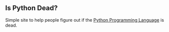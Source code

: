 ## Is Python Dead?

Simple site to help people figure out if the [Python Programming Language](https://www.python.org/) is dead.